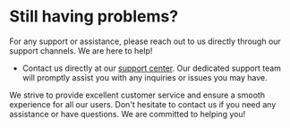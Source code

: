 # Still having problems?


For any support or assistance, please reach out to us directly through our support channels. We are here to help!

- Contact us directly at our [support center](https://maylancer.org/support). Our dedicated support team will promptly assist you with any inquiries or issues you may have.

We strive to provide excellent customer service and ensure a smooth experience for all our users. Don't hesitate to contact us if you need any assistance or have questions. We are committed to helping you!
